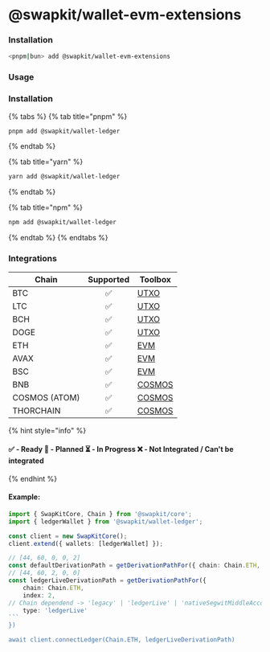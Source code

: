 # @swapkit/wallet-evm-extensions

### **Installation**

```bash
<pnpm|bun> add @swapkit/wallet-evm-extensions
```

### Usage



### Installation

{% tabs %}
{% tab title="pnpm" %}
```bash
pnpm add @swapkit/wallet-ledger
```
{% endtab %}

{% tab title="yarn" %}
```bash
yarn add @swapkit/wallet-ledger
```
{% endtab %}

{% tab title="npm" %}
```bash
npm add @swapkit/wallet-ledger
```
{% endtab %}
{% endtabs %}

### Integrations

<table data-full-width="false"><thead><tr><th>Chain</th><th align="center">Supported</th><th>Toolbox</th></tr></thead><tbody><tr><td>BTC</td><td align="center">✅</td><td><a href="broken-reference">UTXO</a></td></tr><tr><td>LTC</td><td align="center">✅</td><td><a href="broken-reference">UTXO</a></td></tr><tr><td>BCH</td><td align="center">✅</td><td><a href="broken-reference">UTXO</a></td></tr><tr><td>DOGE</td><td align="center">✅</td><td><a href="broken-reference">UTXO</a></td></tr><tr><td>ETH</td><td align="center">✅</td><td><a href="broken-reference">EVM</a></td></tr><tr><td>AVAX</td><td align="center">✅</td><td><a href="broken-reference">EVM</a></td></tr><tr><td>BSC</td><td align="center">✅</td><td><a href="broken-reference">EVM</a></td></tr><tr><td>BNB</td><td align="center">✅</td><td><a href="broken-reference">COSMOS</a></td></tr><tr><td>COSMOS (ATOM)</td><td align="center">✅</td><td><a href="broken-reference">COSMOS</a></td></tr><tr><td>THORCHAIN</td><td align="center">✅</td><td><a href="broken-reference">COSMOS</a></td></tr></tbody></table>

{% hint style="info" %}
#### ✅ - Ready 🤔 - Planned ⏳ - In Progress ❌ - Not Integrated / Can't be integrated
{% endhint %}

#### Example:&#x20;

````typescript
import { SwapKitCore, Chain } from '@swapkit/core';
import { ledgerWallet } from '@swapkit/wallet-ledger';

const client = new SwapKitCore();
client.extend({ wallets: [ledgerWallet] });

// [44, 60, 0, 0, 2]
const defaultDerivationPath = getDerivationPathFor({ chain: Chain.ETH, index: 2 })
// [44, 60, 2, 0, 0]
const ledgerLiveDerivationPath = getDerivationPathFor({ 
    chain: Chain.ETH, 
    index: 2, 
// Chain dependend -> 'legacy' | 'ledgerLive' | 'nativeSegwitMiddleAccount' | 'segwit';
    type: 'ledgerLive' 
```
})

await client.connectLedger(Chain.ETH, ledgerLiveDerivationPath)
````
